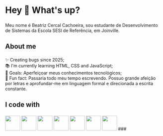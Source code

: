 <h1 align="left">Hey 👋 What's up?</h1>

###

<p align="left">Meu nome é Beatriz Cercal Cachoeira, sou estudante de Desenvolvimento de Sistemas da Escola SESI de Referência, em Joinville.</p>

###

<h2 align="left">About me</h2>

###

<p align="left">✨ Creating bugs since 2025;<br>📚 I'm currently learning HTML, CSS and JavaScript;<br>🎯 Goals: Aperfeiçoar meus conhecimentos tecnológicos;<br>🎲 Fun fact: Passaria todo meu tempo escrevendo. Possuo grande afeição por letras e aprofundar-me em linguagem formal e direcionada a escrita constante.</p>

###

<h2 align="left">I code with</h2>

###

<div align="left">
  <img src="./icons/HTML.svg" width="48">       
  <img src="./icons/CSS.svg" width="48">  
  <img src="./icons/VSCode-Dark.svg" width="48"> 
  <img src="./icons/VisualStudio-Dark.svg" width="48">
  <img src="./icons/MySQL-Dark.svg" width="48"> 
  <img src="./icons/LinkedIn.svg" width="48">
  <img src="./icons/Figma-Dark.svg" width="48">  
###
